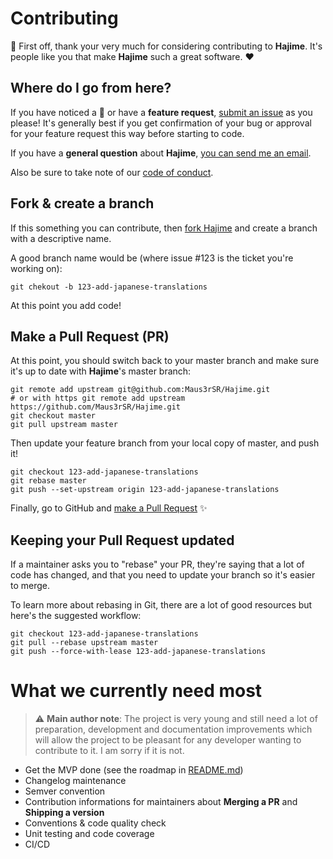 # Contributing

:pray: First off, thank your very much for considering contributing to **Hajime**. It's people like you that make **Hajime** such a great software. :heart:

## Where do I go from here?

If you have noticed a :bug: or have a **feature request**, [submit an issue][github-issue-page] as you please! It's generally best if you get confirmation of your bug or approval for your feature request this way before starting to code.

If you have a **general question** about **Hajime**, [you can send me an email][author-email].

Also be sure to take note of our [code of conduct][code-of-conduct].

## Fork & create a branch

If this something you can contribute, then [fork Hajime][repo-fork] and create a branch with a descriptive name.

A good branch name would be (where issue #123 is the ticket you're working on):

```
git chekout -b 123-add-japanese-translations
```

At this point you add code!

## Make a Pull Request (PR)

At this point, you should switch back to your master branch and make sure it's up to date with **Hajime**'s master branch:

```
git remote add upstream git@github.com:Maus3rSR/Hajime.git
# or with https git remote add upstream https://github.com/Maus3rSR/Hajime.git
git checkout master
git pull upstream master
```

Then update your feature branch from your local copy of master, and push it!

```
git checkout 123-add-japanese-translations
git rebase master
git push --set-upstream origin 123-add-japanese-translations
```

Finally, go to GitHub and [make a Pull Request][repo-pr] :sparkles:

## Keeping your Pull Request updated

If a maintainer asks you to "rebase" your PR, they're saying that a lot of code has changed, and that you need to update your branch so it's easier to merge.

To learn more about rebasing in Git, there are a lot of good resources but here's the suggested workflow:

```
git checkout 123-add-japanese-translations
git pull --rebase upstream master
git push --force-with-lease 123-add-japanese-translations
```

# What we currently need most

> :warning: **Main author note**: The project is very young and still need a lot of preparation, development and documentation improvements which will allow the project to be pleasant for any developer wanting to contribute to it. I am sorry if it is not.

-   Get the MVP done (see the roadmap in [README.md][readme])
-   Changelog maintenance
-   Semver convention
-   Contribution informations for maintainers about **Merging a PR** and **Shipping a version**
-   Conventions & code quality check
-   Unit testing and code coverage
-   CI/CD

[//]: # 'List of reference'
[code-of-conduct]: .github/CODE_OF_CONDUCT.md
[readme]: ../README.md
[repo-fork]: https://help.github.com/en/github/getting-started-with-github/fork-a-repo
[repo-pr]: https://help.github.com/en/github/collaborating-with-issues-and-pull-requests/creating-a-pull-request
[author-email]: mailto://unfricht.kevin@hotmail.fr
[github-issue-page]: https://github.com/Maus3rSR/Hajime/issues
